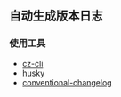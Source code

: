## 自动生成版本日志
### 使用工具
* [cz-cli](https://github.com/commitizen/cz-cli)
* [husky](https://github.com/typicode/husky)
* [conventional-changelog](https://github.com/conventional-changelog/conventional-changelog/tree/master/packages/conventional-changelog-cli#readme)
